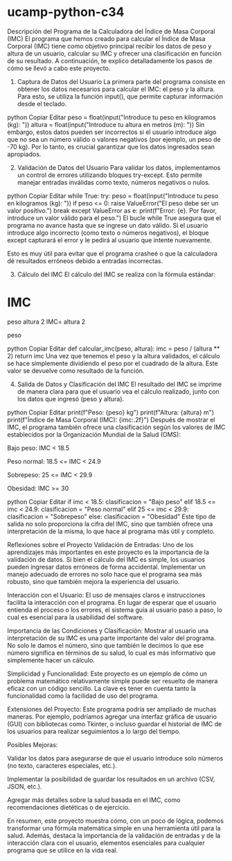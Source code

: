 # ucamp-python-c34
Descripción del Programa de la Calculadora del Índice de Masa Corporal (IMC)
El programa que hemos creado para calcular el Índice de Masa Corporal (IMC) tiene como objetivo principal recibir los datos de peso y altura de un usuario, calcular su IMC y ofrecer una clasificación en función de su resultado. A continuación, te explico detalladamente los pasos de cómo se llevó a cabo este proyecto.

1. Captura de Datos del Usuario
La primera parte del programa consiste en obtener los datos necesarios para calcular el IMC: el peso y la altura. Para esto, se utiliza la función input(), que permite capturar información desde el teclado.

python
Copiar
Editar
peso = float(input("Introduce tu peso en kilogramos (kg): "))
altura = float(input("Introduce tu altura en metros (m): "))
Sin embargo, estos datos pueden ser incorrectos si el usuario introduce algo que no sea un número válido o valores negativos (por ejemplo, un peso de -70 kg). Por lo tanto, es crucial garantizar que los datos ingresados sean apropiados.

2. Validación de Datos del Usuario
Para validar los datos, implementamos un control de errores utilizando bloques try-except. Esto permite manejar entradas inválidas como texto, números negativos o nulos.

python
Copiar
Editar
while True:
    try:
        peso = float(input("Introduce tu peso en kilogramos (kg): "))
        if peso <= 0:
            raise ValueError("El peso debe ser un valor positivo.")
        break
    except ValueError as e:
        print(f"Error: {e}. Por favor, introduce un valor válido para el peso.")
El bucle while True asegura que el programa no avance hasta que se ingrese un dato válido. Si el usuario introduce algo incorrecto (como texto o números negativos), el bloque except capturará el error y le pedirá al usuario que intente nuevamente.

Esto es muy útil para evitar que el programa crasheé o que la calculadora dé resultados erróneos debido a entradas incorrectas.

3. Cálculo del IMC
El cálculo del IMC se realiza con la fórmula estándar:

IMC
=
peso
altura
2
IMC= 
altura 
2
 
peso
​
 
python
Copiar
Editar
def calcular_imc(peso, altura):
    imc = peso / (altura ** 2)
    return imc
Una vez que tenemos el peso y la altura validados, el cálculo se hace simplemente dividiendo el peso por el cuadrado de la altura. Este valor se devuelve como resultado de la función.

4. Salida de Datos y Clasificación del IMC
El resultado del IMC se imprime de manera clara para que el usuario vea el cálculo realizado, junto con los datos que ingresó (peso y altura).

python
Copiar
Editar
print(f"Peso: {peso} kg")
print(f"Altura: {altura} m")
print(f"Índice de Masa Corporal (IMC): {imc:.2f}")
Después de mostrar el IMC, el programa también ofrece una clasificación según los valores de IMC establecidos por la Organización Mundial de la Salud (OMS):

Bajo peso: IMC < 18.5

Peso normal: 18.5 <= IMC < 24.9

Sobrepeso: 25 <= IMC < 29.9

Obesidad: IMC >= 30

python
Copiar
Editar
if imc < 18.5:
    clasificacion = "Bajo peso"
elif 18.5 <= imc < 24.9:
    clasificacion = "Peso normal"
elif 25 <= imc < 29.9:
    clasificacion = "Sobrepeso"
else:
    clasificacion = "Obesidad"
Este tipo de salida no solo proporciona la cifra del IMC, sino que también ofrece una interpretación de la misma, lo que hace al programa más útil y completo.

Reflexiones sobre el Proyecto
Validación de Entradas:
Uno de los aprendizajes más importantes en este proyecto es la importancia de la validación de datos. Si bien el cálculo del IMC es simple, los usuarios pueden ingresar datos erróneos de forma accidental. Implementar un manejo adecuado de errores no solo hace que el programa sea más robusto, sino que también mejora la experiencia del usuario.

Interacción con el Usuario:
El uso de mensajes claros e instrucciones facilita la interacción con el programa. En lugar de esperar que el usuario entienda el proceso o los errores, el sistema guía al usuario paso a paso, lo cual es esencial para la usabilidad del software.

Importancia de las Condiciones y Clasificación:
Mostrar al usuario una interpretación de su IMC es una parte importante del valor del programa. No solo le damos el número, sino que también le decimos lo que ese número significa en términos de su salud, lo cual es más informativo que simplemente hacer un cálculo.

Simplicidad y Funcionalidad:
Este proyecto es un ejemplo de cómo un problema matemático relativamente simple puede ser resuelto de manera eficaz con un código sencillo. La clave es tener en cuenta tanto la funcionalidad como la facilidad de uso del programa.

Extensiones del Proyecto:
Este programa podría ser ampliado de muchas maneras. Por ejemplo, podríamos agregar una interfaz gráfica de usuario (GUI) con bibliotecas como Tkinter, o incluso guardar el historial de IMC de los usuarios para realizar seguimientos a lo largo del tiempo.

Posibles Mejoras:

Validar los datos para asegurarse de que el usuario introduce solo números (no texto, caracteres especiales, etc.).

Implementar la posibilidad de guardar los resultados en un archivo (CSV, JSON, etc.).

Agregar más detalles sobre la salud basada en el IMC, como recomendaciones dietéticas o de ejercicio.

En resumen, este proyecto muestra cómo, con un poco de lógica, podemos transformar una fórmula matemática simple en una herramienta útil para la salud. Además, destaca la importancia de la validación de entradas y de la interacción clara con el usuario, elementos esenciales para cualquier programa que se utilice en la vida real.